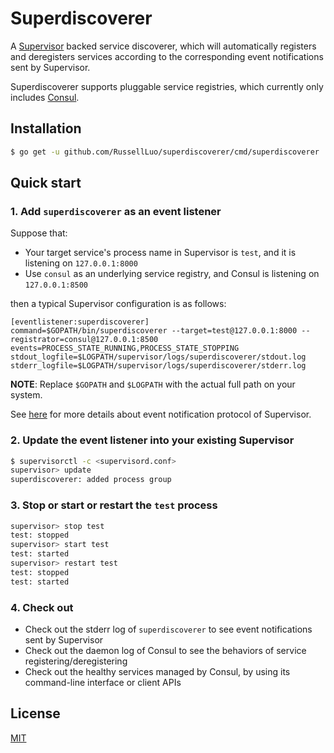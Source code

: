 # Superdiscoverer

A [Supervisor](http://supervisord.org/) backed service discoverer, which will automatically registers and deregisters services according to the corresponding event notifications sent by Supervisor.

Superdiscoverer supports pluggable service registries, which currently only includes [Consul](http://www.consul.io/).


## Installation

```bash
$ go get -u github.com/RussellLuo/superdiscoverer/cmd/superdiscoverer
```


## Quick start

### 1. Add `superdiscoverer` as an event listener

Suppose that:

- Your target service's process name in Supervisor is `test`, and it is listening on `127.0.0.1:8000`
- Use `consul` as an underlying service registry, and Consul is listening on `127.0.0.1:8500`

then a typical Supervisor configuration is as follows:

```
[eventlistener:superdiscoverer]
command=$GOPATH/bin/superdiscoverer --target=test@127.0.0.1:8000 --registrator=consul@127.0.0.1:8500
events=PROCESS_STATE_RUNNING,PROCESS_STATE_STOPPING
stdout_logfile=$LOGPATH/supervisor/logs/superdiscoverer/stdout.log
stderr_logfile=$LOGPATH/supervisor/logs/superdiscoverer/stderr.log
```

**NOTE**: Replace `$GOPATH` and `$LOGPATH` with the actual full path on your system.

See [here](http://supervisord.org/events.html) for more details about event notification protocol of Supervisor.

### 2. Update the event listener into your existing Supervisor

```bash
$ supervisorctl -c <supervisord.conf>
supervisor> update
superdiscoverer: added process group
```

### 3. Stop or start or restart the `test` process

```bash
supervisor> stop test
test: stopped
supervisor> start test
test: started
supervisor> restart test
test: stopped
test: started
```

### 4. Check out

- Check out the stderr log of `superdiscoverer` to see event notifications sent by Supervisor
- Check out the daemon log of Consul to see the behaviors of service registering/deregistering
- Check out the healthy services managed by Consul, by using its command-line interface or client APIs


## License

[MIT](http://opensource.org/licenses/MIT)
